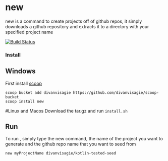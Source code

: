 # new
new is a command to create projects off of github repos, it simply downloads a github repository and extracts it to a directory with your specified project name

[![Build Status](https://travis-ci.org/divanvisagie/new.svg?branch=master)](https://travis-ci.org/divanvisagie/new)


### Install 

## Windows 
First install [scoop](scoop.sh)

```
scoop bucket add divanvisagie https://github.com/divanvisagie/scoop-bucket
scoop install new
```

#Linux and Macos
Download the tar.gz and run `install.sh`

## Run

To run , simply type the new command, the name of the project you want to generate and the github repo name that you want to seed from

```sh
new myProjectName divanvisagie/kotlin-tested-seed
```



